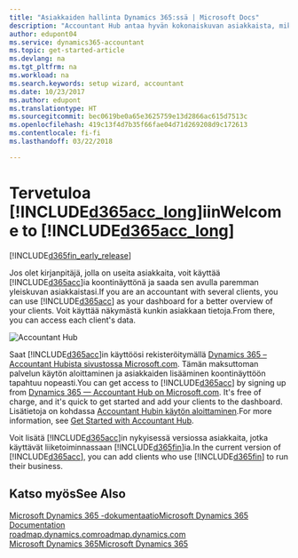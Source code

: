 ```yaml
---
title: "Asiakkaiden hallinta Dynamics 365:ssä | Microsoft Docs"
description: "Accountant Hub antaa hyvän kokonaiskuvan asiakkaista, mikä helpottaa asiakkaiden välillä siirtymistä."
author: edupont04
ms.service: dynamics365-accountant
ms.topic: get-started-article
ms.devlang: na
ms.tgt_pltfrm: na
ms.workload: na
ms.search.keywords: setup wizard, accountant
ms.date: 10/23/2017
ms.author: edupont
ms.translationtype: HT
ms.sourcegitcommit: bec0619be0a65e3625759e13d2866ac615d7513c
ms.openlocfilehash: 419c13f4d7b35f66fae04d71d269208d9c172613
ms.contentlocale: fi-fi
ms.lasthandoff: 03/22/2018

---
```

# <a name="welcome-to-included365acclongincludesd365acclongmdmd"></a><span data-ttu-id="07e90-103">Tervetuloa [!INCLUDE[d365acc_long](includes/d365acc_long_md.md)]iin</span><span class="sxs-lookup"><span data-stu-id="07e90-103">Welcome to [!INCLUDE[d365acc_long](includes/d365acc_long_md.md)]</span></span>
[!INCLUDE[d365fin_early_release](includes/d365fin_early_release.md.md)]

<span data-ttu-id="07e90-104">Jos olet kirjanpitäjä, jolla on useita asiakkaita, voit käyttää [!INCLUDE[d365acc](includes/d365acc_md.md)]ia koontinäyttönä ja saada sen avulla paremman yleiskuvan asiakkaistasi.</span><span class="sxs-lookup"><span data-stu-id="07e90-104">If you are an accountant with several clients, you can use [!INCLUDE[d365acc](includes/d365acc_md.md)] as your dashboard for a better overview of your clients.</span></span> <span data-ttu-id="07e90-105">Voit käyttää näkymästä kunkin asiakkaan tietoja.</span><span class="sxs-lookup"><span data-stu-id="07e90-105">From there, you can access each client's data.</span></span>  

![Accountant Hub](./media/accountant-get-started/accountant-dashboard.png)

<span data-ttu-id="07e90-107">Saat [!INCLUDE[d365acc](includes/d365acc_md.md)]in käyttöösi rekisteröitymällä [Dynamics 365 – Accountant Hubista sivustossa Microsoft.com](https://www.microsoft.com/en-us/dynamics365/financial-insights-for-accountants). Tämän maksuttoman palvelun käytön aloittaminen ja asiakkaiden lisääminen koontinäyttöön tapahtuu nopeasti.</span><span class="sxs-lookup"><span data-stu-id="07e90-107">You can get access to [!INCLUDE[d365acc](includes/d365acc_md.md)] by signing up from [Dynamics 365 — Accountant Hub on Microsoft.com](https://www.microsoft.com/en-us/dynamics365/financial-insights-for-accountants). It's free of charge, and it's quick to get started and add your clients to the dashboard.</span></span> <span data-ttu-id="07e90-108">Lisätietoja on kohdassa [Accountant Hubin käytön aloittaminen](get-started.md).</span><span class="sxs-lookup"><span data-stu-id="07e90-108">For more information, see [Get Started with Accountant Hub](get-started.md).</span></span>  

<span data-ttu-id="07e90-109">Voit lisätä [!INCLUDE[d365acc](includes/d365acc_md.md)]in nykyisessä versiossa asiakkaita, jotka käyttävät liiketoiminnassaan [!INCLUDE[d365fin](includes/d365fin_long_md.md)]ia.</span><span class="sxs-lookup"><span data-stu-id="07e90-109">In the current version of [!INCLUDE[d365acc](includes/d365acc_md.md)], you can add clients who use [!INCLUDE[d365fin](includes/d365fin_long_md.md)] to run their business.</span></span>  

## <a name="see-also"></a><span data-ttu-id="07e90-110">Katso myös</span><span class="sxs-lookup"><span data-stu-id="07e90-110">See Also</span></span>
[<span data-ttu-id="07e90-111">Microsoft Dynamics 365 -dokumentaatio</span><span class="sxs-lookup"><span data-stu-id="07e90-111">Microsoft Dynamics 365 Documentation</span></span>](https://docs.microsoft.com/en-us/dynamics365/#pivot=solutions&panel=solutions_financials)  
[<span data-ttu-id="07e90-112">roadmap.dynamics.com</span><span class="sxs-lookup"><span data-stu-id="07e90-112">roadmap.dynamics.com</span></span>](https://roadmap.dynamics.com/#edition=1#application=a56e2c12-2a92-e611-80dc-c4346bac0910#status=3a708a86-ae97-e611-80df-c4346baceb68)  
[<span data-ttu-id="07e90-113">Microsoft Dynamics 365</span><span class="sxs-lookup"><span data-stu-id="07e90-113">Microsoft Dynamics 365</span></span>](https://go.microsoft.com/fwlink/?linkid=828707)  

